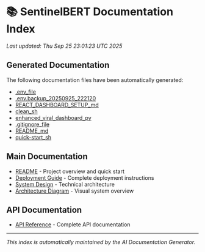 # 📚 SentinelBERT Documentation Index

*Last updated: Thu Sep 25 23:01:23 UTC 2025*

## Generated Documentation

The following documentation files have been automatically generated:

- [.env_file](docs/generated/.env_file.md)
- [.env.backup_20250925_222120](docs/generated/.env.backup_20250925_222120.md)
- [REACT_DASHBOARD_SETUP_md](docs/generated/REACT_DASHBOARD_SETUP_md.md)
- [clean_sh](docs/generated/clean_sh.md)
- [enhanced_viral_dashboard_py](docs/generated/enhanced_viral_dashboard_py.md)
- [.gitignore_file](docs/generated/.gitignore_file.md)
- [README_md](docs/generated/README_md.md)
- [quick-start_sh](docs/generated/quick-start_sh.md)

## Main Documentation

- [README](../README.md) - Project overview and quick start
- [Deployment Guide](../DEPLOYMENT_GUIDE.md) - Complete deployment instructions
- [System Design](../SYSTEM_DESIGN.md) - Technical architecture
- [Architecture Diagram](../ARCHITECTURE_DIAGRAM.md) - Visual system overview

## API Documentation

- [API Reference](api/API_REFERENCE.md) - Complete API documentation

---

*This index is automatically maintained by the AI Documentation Generator.*
